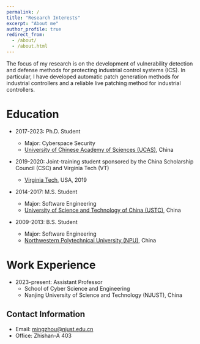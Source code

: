 ```yaml
---
permalink: /
title: "Research Interests"
excerpt: "About me"
author_profile: true
redirect_from: 
  - /about/
  - /about.html
---
```


The focus of my research is on the development of vulnerability detection and defense methods for protecting industrial control systems (ICS). In particular, I have developed automatic patch generation methods for industrial controllers and a reliable live patching method for industrial controllers. 

Education
======
* 2017-2023: Ph.D. Student
  * Major: Cyberspace Security
  * [University of Chinese Academy of Sciences (UCAS)](https://english.ucas.ac.cn/), China

* 2019-2020: Joint-training student sponsored by the China Scholarship Council (CSC) and Virginia Tech (VT)
  * [Virginia Tech](https://dcarea.vt.edu/), USA, 2019

* 2014-2017: M.S. Student
  * Major: Software Engineering
  * [University of Science and Technology of China (USTC)](https://en.ustc.edu.cn/), China

* 2009-2013: B.S. Student
  * Major: Software Engineering
  * [Northwestern Polytechnical University (NPU)](https://en.nwpu.edu.cn/), China

Work Experience
======
* 2023-present: Assistant Professor
  * School of Cyber Science and Engineering
  * Nanjing University of Science and Technology (NJUST), China

Contact Information
------
* Email: mingzhou@njust.edu.cn
* Office: Zhishan-A 403
